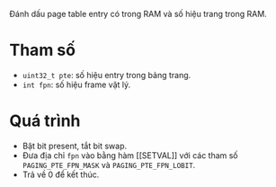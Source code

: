 Đánh dấu page table entry có trong RAM và số hiệu trang trong RAM.
# Tham số
- `uint32_t pte`: số hiệu entry trong bảng trang.
- `int fpn`: số hiệu frame vật lý.
# Quá trình
- Bật bit present, tắt bit swap.
- Đưa địa chỉ `fpn` vào bằng hàm [[SETVAL]] với các tham số `PAGING_PTE_FPN_MASK` và `PAGING_PTE_FPN_LOBIT`.
- Trả về 0 để kết thúc.